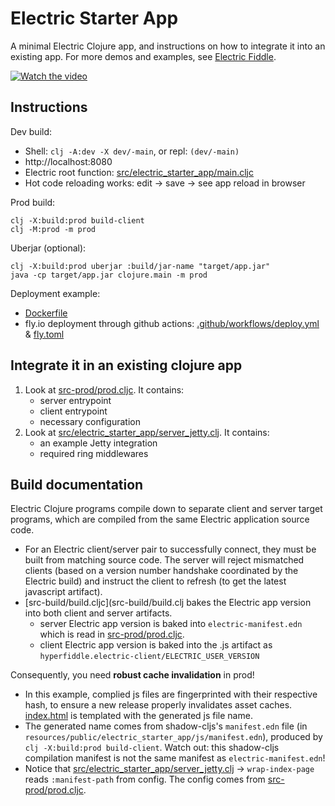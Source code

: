 # Electric Starter App

A minimal Electric Clojure app, and instructions on how to integrate it into an existing app. For more demos and examples, see [Electric Fiddle](https://github.com/hyperfiddle/electric-fiddle).

[![Watch the video](https://img.youtube.com/vi/DU4MDgSH-0g/maxresdefault.jpg)](https://www.youtube.com/watch?v=DU4MDgSH-0g)



## Instructions

Dev build:

* Shell: `clj -A:dev -X dev/-main`, or repl: `(dev/-main)`
* http://localhost:8080
* Electric root function: [src/electric_starter_app/main.cljc](src/electric_starter_app/main.cljc)
* Hot code reloading works: edit -> save -> see app reload in browser

Prod build:

```shell
clj -X:build:prod build-client
clj -M:prod -m prod
```

Uberjar (optional):
```
clj -X:build:prod uberjar :build/jar-name "target/app.jar"
java -cp target/app.jar clojure.main -m prod
```

Deployment example:
- [Dockerfile](Dockerfile)
- fly.io deployment through github actions: [.github/workflows/deploy.yml](.github/workflows/deploy.yml) & [fly.toml](fly.toml)

## Integrate it in an existing clojure app

1. Look at [src-prod/prod.cljc](src-prod/prod.cljc). It contains:
    - server entrypoint
    - client entrypoint
    - necessary configuration
2. Look at [src/electric_starter_app/server_jetty.clj](src/electric_starter_app/server_jetty.clj). It contains:
   - an example Jetty integration
   - required ring middlewares

## Build documentation

Electric Clojure programs compile down to separate client and server target programs, which are compiled from the same Electric application source code.

* For an Electric client/server pair to successfully connect, they must be built from matching source code. The server will reject mismatched clients (based on a version number handshake coordinated by the Electric build) and instruct the client to refresh (to get the latest javascript artifact).
* [src-build/build.cljc](src-build/build.clj bakes the Electric app version into both client and server artifacts.
  * server Electric app version is baked into `electric-manifest.edn` which is read in [src-prod/prod.cljc](src-prod/prod.cljc).
  * client Electric app version is baked into the .js artifact as `hyperfiddle.electric-client/ELECTRIC_USER_VERSION`

Consequently, you need **robust cache invalidation** in prod!
  * In this example, complied js files are fingerprinted with their respective hash, to ensure a new release properly invalidates asset caches. [index.html](resources/public/electric_starter_app/index.html) is templated with the generated js file name.
  * The generated name comes from shadow-cljs's `manifest.edn` file (in `resources/public/electric_starter_app/js/manifest.edn`), produced by `clj -X:build:prod build-client`. Watch out: this shadow-cljs compilation manifest is not the same manifest as `electric-manifest.edn`!
  * Notice that [src/electric_starter_app/server_jetty.clj](src/electric_starter_app/server_jetty.clj) -> `wrap-index-page` reads `:manifest-path` from config. The config comes from [src-prod/prod.cljc](src-prod/prod.cljc).
